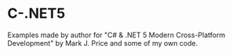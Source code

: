 # C-.NET5
Examples made by author for "C# &amp; .NET 5 Modern Cross-Platform Development" by Mark J. Price and some of my own code. 
